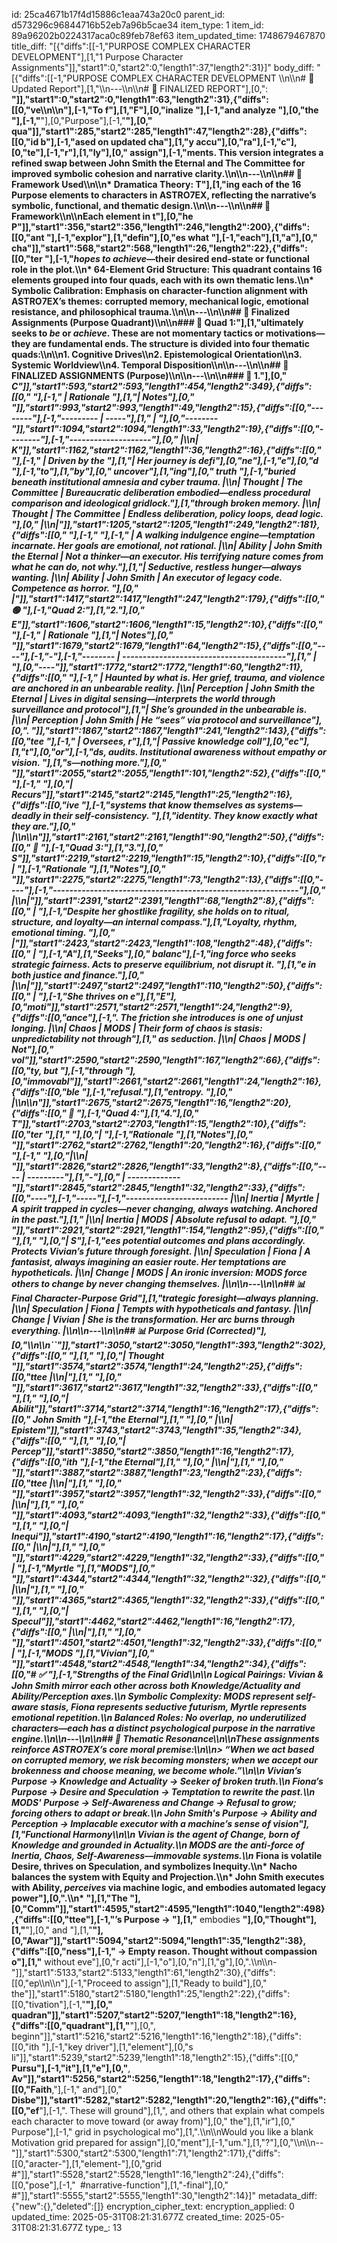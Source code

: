 id: 25ca4671b17f4d15886c1eaa743a20c0
parent_id: d573296c96844716b52eb7a96b5cae34
item_type: 1
item_id: 89a96202b0224317aca0c89feb78ef63
item_updated_time: 1748679467870
title_diff: "[{\"diffs\":[[-1,\"PURPOSE COMPLEX CHARACTER DEVELOPMENT\"],[1,\"1 Purpose Character Assignments\"]],\"start1\":0,\"start2\":0,\"length1\":37,\"length2\":31}]"
body_diff: "[{\"diffs\":[[-1,\"PURPOSE COMPLEX CHARACTER DEVELOPMENT \\\n\\\n# 📘 Updated Report\"],[1,\"\\\n---\\\n\\\n# 📘 FINALIZED REPORT\"],[0,\": **\"]],\"start1\":0,\"start2\":0,\"length1\":63,\"length2\":31},{\"diffs\":[[0,\"ve\\\n\\\n\"],[-1,\"To f\"],[1,\"F\"],[0,\"inalize \"],[-1,\"and analyze \"],[0,\"the \"],[-1,\"**\"],[0,\"Purpose\"],[-1,\"**\"],[0,\" qua\"]],\"start1\":285,\"start2\":285,\"length1\":47,\"length2\":28},{\"diffs\":[[0,\"id b\"],[-1,\"ased on updated cha\"],[1,\"y accu\"],[0,\"ra\"],[-1,\"c\"],[0,\"te\"],[-1,\"r\"],[1,\"ly\"],[0,\" assign\"],[-1,\"ments. This version integrates a **refined swap** between John Smith the Eternal and The Committee for improved symbolic cohesion and narrative clarity.\\\n\\\n---\\\n\\\n## 📐 Framework Used\\\n\\\n* **Dramatica Theory**: T\"],[1,\"ing each of the 16 Purpose elements to characters in ASTRO7EX, reflecting the narrative’s symbolic, functional, and thematic design.\\\n\\\n---\\\n\\\n## 📐 Framework\\\n\\\nEach element in t\"],[0,\"he P\"]],\"start1\":356,\"start2\":356,\"length1\":246,\"length2\":200},{\"diffs\":[[0,\"ant \"],[-1,\"explor\"],[1,\"defin\"],[0,\"es what \"],[-1,\"each\"],[1,\"a\"],[0,\" cha\"]],\"start1\":568,\"start2\":568,\"length1\":26,\"length2\":22},{\"diffs\":[[0,\"ter \"],[-1,\"*hopes to achieve*—their desired end-state or functional role in the plot.\\\n* **64-Element Grid Structure**: This quadrant contains 16 elements grouped into four quads, each with its own thematic lens.\\\n* **Symbolic Calibration**: Emphasis on character-function alignment with ASTRO7EX’s themes: corrupted memory, mechanical logic, emotional resistance, and philosophical trauma.\\\n\\\n---\\\n\\\n## 🧪 Finalized Assignments (Purpose Quadrant)\\\n\\\n### 🔷 Quad 1:\"],[1,\"ultimately seeks to *be* or *achieve*. These are not momentary tactics or motivations—they are **fundamental ends**. The structure is divided into four thematic quads:\\\n\\\n1. **Cognitive Drives**\\\n2. **Epistemological Orientation**\\\n3. **Systemic Worldview**\\\n4. **Temporal Disposition**\\\n\\\n---\\\n\\\n## 🧪 FINALIZED ASSIGNMENTS (Purpose)\\\n\\\n---\\\n\\\n### 🔷 1.\"],[0,\" **C\"]],\"start1\":593,\"start2\":593,\"length1\":454,\"length2\":349},{\"diffs\":[[0,\"    \"],[-1,\"         | Rationale                     \"],[1,\"| Notes\"],[0,\"    \"]],\"start1\":993,\"start2\":993,\"length1\":49,\"length2\":15},{\"diffs\":[[0,\"--------\"],[-1,\"--------- | -----\"],[1,\" | \"],[0,\"--------\"]],\"start1\":1094,\"start2\":1094,\"length1\":33,\"length2\":19},{\"diffs\":[[0,\"--------\"],[-1,\"--------------------\"],[0,\" |\\\n| **K\"]],\"start1\":1162,\"start2\":1162,\"length1\":36,\"length2\":16},{\"diffs\":[[0,\"    \"],[-1,\"         | Driven by the \"],[1,\"| Her journey is defi\"],[0,\"ne\"],[-1,\"e\"],[0,\"d \"],[-1,\"to\"],[1,\"by\"],[0,\" uncover\"],[1,\"ing\"],[0,\" truth \"],[-1,\"buried beneath institutional amnesia and cyber trauma. |\\\n| **Thought**   | **The Committee**          | Bureaucratic deliberation embodied—endless procedural comparison and ideological gridlock.\"],[1,\"through broken memory. |\\\n| **Thought**   | **The Committee** | Endless deliberation, policy loops, dead logic.                  \"],[0,\" |\\\n|\"]],\"start1\":1205,\"start2\":1205,\"length1\":249,\"length2\":181},{\"diffs\":[[0,\"    \"],[-1,\"  \"],[-1,\"       | A walking indulgence engine—temptation incarnate. Her goals are emotional, not rational.   |\\\n| **Ability**   | **John Smith the Eternal** | Not a thinker—an executor. His terrifying nature comes from *what he can do*, not *why*.\"],[1,\"| Seductive, restless hunger—always wanting.                        |\\\n| **Ability**   | **John Smith**    | An executor of legacy code. Competence as horror.              \"],[0,\"   |\"]],\"start1\":1417,\"start2\":1417,\"length1\":247,\"length2\":179},{\"diffs\":[[0,\" 🟢 \"],[-1,\"Quad 2:\"],[1,\"2.\"],[0,\" **E\"]],\"start1\":1606,\"start2\":1606,\"length1\":15,\"length2\":10},{\"diffs\":[[0,\"    \"],[-1,\"         | Rationale                                    \"],[1,\"| Notes\"],[0,\"    \"]],\"start1\":1679,\"start2\":1679,\"length1\":64,\"length2\":15},{\"diffs\":[[0,\"----\"],[-1,\"-\"],[-1,\"-------- | ----------------------------------------\"],[1,\" | \"],[0,\"----\"]],\"start1\":1772,\"start2\":1772,\"length1\":60,\"length2\":11},{\"diffs\":[[0,\"    \"],[-1,\"         | Haunted by what *is*. Her grief, trauma, and violence are anchored in an unbearable reality. |\\\n| **Perception**     | John Smith the Eternal | Lives in digital sensing—interprets the world through surveillance and protocol\"],[1,\"| She’s grounded in the unbearable *is*.               |\\\n| **Perception**     | John Smith    | He “sees” via protocol and surveillance\"],[0,\".   \"]],\"start1\":1867,\"start2\":1867,\"length1\":241,\"length2\":143},{\"diffs\":[[0,\"tee \"],[-1,\"         | Oversees, r\"],[1,\"| Passive knowledge coll\"],[0,\"ec\"],[1,\"t\"],[0,\"or\"],[-1,\"ds, audits. Institutional awareness without empathy or vision.     \"],[1,\"s—nothing more.\"],[0,\"    \"]],\"start1\":2055,\"start2\":2055,\"length1\":101,\"length2\":52},{\"diffs\":[[0,\"        \"],[-1,\"         \"],[0,\"| Recurs\"]],\"start1\":2145,\"start2\":2145,\"length1\":25,\"length2\":16},{\"diffs\":[[0,\"ive \"],[-1,\"systems that know themselves as systems—deadly in their self-consistency.         \"],[1,\"identity. They know exactly what they are.\"],[0,\" |\\\n\\\n\"]],\"start1\":2161,\"start2\":2161,\"length1\":90,\"length2\":50},{\"diffs\":[[0,\" 🔶 \"],[-1,\"Quad 3:\"],[1,\"3.\"],[0,\" **S\"]],\"start1\":2219,\"start2\":2219,\"length1\":15,\"length2\":10},{\"diffs\":[[0,\"r | \"],[-1,\"Rationale                                                        \"],[1,\"Notes\"],[0,\"    \"]],\"start1\":2275,\"start2\":2275,\"length1\":73,\"length2\":13},{\"diffs\":[[0,\"----\"],[-1,\"------------------------------------------------------------\"],[0,\" |\\\n|\"]],\"start1\":2391,\"start2\":2391,\"length1\":68,\"length2\":8},{\"diffs\":[[0,\"  | \"],[-1,\"Despite her ghostlike fragility, she holds on to ritual, structure, and loyalty—an internal compass.\"],[1,\"Loyalty, rhythm, emotional timing.      \"],[0,\"   |\"]],\"start1\":2423,\"start2\":2423,\"length1\":108,\"length2\":48},{\"diffs\":[[0,\"  | \"],[-1,\"A\"],[1,\"Seeks\"],[0,\" balanc\"],[-1,\"ing force who seeks strategic fairness. Acts to preserve equilibrium, not disrupt it.         \"],[1,\"e in both justice and finance.\"],[0,\" |\\\n|\"]],\"start1\":2497,\"start2\":2497,\"length1\":110,\"length2\":50},{\"diffs\":[[0,\"  | \"],[-1,\"She thrives on e\"],[1,\"E\"],[0,\"moti\"]],\"start1\":2571,\"start2\":2571,\"length1\":24,\"length2\":9},{\"diffs\":[[0,\"ance\"],[-1,\". The friction she introduces is one of unjust longing.              |\\\n| **Chaos**    | MODS      | Their form of chaos is stasis: unpredictability not through\"],[1,\" as seduction.          |\\\n| **Chaos**    | MODS      | Not\"],[0,\" vol\"]],\"start1\":2590,\"start2\":2590,\"length1\":167,\"length2\":66},{\"diffs\":[[0,\"ty, but \"],[-1,\"through \"],[0,\"immovabl\"]],\"start1\":2661,\"start2\":2661,\"length1\":24,\"length2\":16},{\"diffs\":[[0,\"ble \"],[-1,\"refusal.\"],[1,\"entropy.    \"],[0,\" |\\\n\\\n\"]],\"start1\":2675,\"start2\":2675,\"length1\":16,\"length2\":20},{\"diffs\":[[0,\" 🔻 \"],[-1,\"Quad 4:\"],[1,\"4.\"],[0,\" **T\"]],\"start1\":2703,\"start2\":2703,\"length1\":15,\"length2\":10},{\"diffs\":[[0,\"ter \"],[1,\" \"],[0,\"| \"],[-1,\"Rationale \"],[1,\"Notes\"],[0,\"    \"]],\"start1\":2762,\"start2\":2762,\"length1\":20,\"length2\":16},{\"diffs\":[[0,\"    \"],[-1,\"                         \"],[0,\"|\\\n| \"]],\"start1\":2826,\"start2\":2826,\"length1\":33,\"length2\":8},{\"diffs\":[[0,\"---- | ---------\"],[1,\"-\"],[0,\" | -------------\"]],\"start1\":2845,\"start2\":2845,\"length1\":32,\"length2\":33},{\"diffs\":[[0,\"----\"],[-1,\"-----\"],[-1,\"------------------------- |\\\n| **Inertia**     | Myrtle    | A spirit trapped in cycles—never changing, always watching. Anchored in the past.\"],[1,\" |\\\n| **Inertia**     | **MODS**   | Absolute refusal to adapt.                         \"],[0,\"    \"]],\"start1\":2921,\"start2\":2921,\"length1\":154,\"length2\":95},{\"diffs\":[[0,\"    \"],[1,\" \"],[0,\"| S\"],[-1,\"ees potential outcomes and plans accordingly. Protects Vivian’s future through foresight. |\\\n| **Speculation** | Fiona     | A fantasist, always imagining an easier route. Her temptations are hypotheticals.          |\\\n| **Change**      | MODS      | An ironic inversion: MODS *force others to change* by never changing themselves.           |\\\n\\\n---\\\n\\\n## 📊 Final Character-Purpose Grid\"],[1,\"trategic foresight—always planning.                         |\\\n| **Speculation** | Fiona      | Tempts with hypotheticals and fantasy.                       |\\\n| **Change**      | **Vivian** | She is the transformation. Her arc burns through everything. |\\\n\\\n---\\\n\\\n## 📊 Purpose Grid (Corrected)\"],[0,\"\\\n\\\n``\"]],\"start1\":3050,\"start2\":3050,\"length1\":393,\"length2\":302},{\"diffs\":[[0,\"            \"],[1,\" \"],[0,\"| Thought   \"]],\"start1\":3574,\"start2\":3574,\"length1\":24,\"length2\":25},{\"diffs\":[[0,\"ttee         |\\\n|\"],[1,\" \"],[0,\"                \"]],\"start1\":3617,\"start2\":3617,\"length1\":32,\"length2\":33},{\"diffs\":[[0,\"        \"],[1,\" \"],[0,\"| Abilit\"]],\"start1\":3714,\"start2\":3714,\"length1\":16,\"length2\":17},{\"diffs\":[[0,\" John Smith \"],[-1,\"the Eternal\"],[1,\"          \"],[0,\" |\\\n| Epistem\"]],\"start1\":3743,\"start2\":3743,\"length1\":35,\"length2\":34},{\"diffs\":[[0,\"        \"],[1,\" \"],[0,\"| Percep\"]],\"start1\":3850,\"start2\":3850,\"length1\":16,\"length2\":17},{\"diffs\":[[0,\"ith \"],[-1,\"the Eternal\"],[1,\"          \"],[0,\" |\\\n|\"],[1,\" \"],[0,\"    \"]],\"start1\":3887,\"start2\":3887,\"length1\":23,\"length2\":23},{\"diffs\":[[0,\"ttee         |\\\n|\"],[1,\" \"],[0,\"                \"]],\"start1\":3957,\"start2\":3957,\"length1\":32,\"length2\":33},{\"diffs\":[[0,\"             |\\\n|\"],[1,\" \"],[0,\"                \"]],\"start1\":4093,\"start2\":4093,\"length1\":32,\"length2\":33},{\"diffs\":[[0,\"        \"],[1,\" \"],[0,\"| Inequi\"]],\"start1\":4190,\"start2\":4190,\"length1\":16,\"length2\":17},{\"diffs\":[[0,\"             |\\\n|\"],[1,\" \"],[0,\"                \"]],\"start1\":4229,\"start2\":4229,\"length1\":32,\"length2\":33},{\"diffs\":[[0,\"          | \"],[-1,\"Myrtle  \"],[1,\"**MODS**\"],[0,\"            \"]],\"start1\":4344,\"start2\":4344,\"length1\":32,\"length2\":32},{\"diffs\":[[0,\"             |\\\n|\"],[1,\" \"],[0,\"                \"]],\"start1\":4365,\"start2\":4365,\"length1\":32,\"length2\":33},{\"diffs\":[[0,\"        \"],[1,\" \"],[0,\"| Specul\"]],\"start1\":4462,\"start2\":4462,\"length1\":16,\"length2\":17},{\"diffs\":[[0,\"             |\\\n|\"],[1,\" \"],[0,\"                \"]],\"start1\":4501,\"start2\":4501,\"length1\":32,\"length2\":33},{\"diffs\":[[0,\"          | \"],[-1,\"MODS      \"],[1,\"**Vivian**\"],[0,\"            \"]],\"start1\":4548,\"start2\":4548,\"length1\":34,\"length2\":34},{\"diffs\":[[0,\"# ✅ \"],[-1,\"Strengths of the Final Grid\\\n\\\n* **Logical Pairings**: Vivian & John Smith mirror each other across both Knowledge/Actuality and Ability/Perception axes.\\\n* **Symbolic Complexity**: MODS represent *self-aware stasis*, Fiona represents *seductive futurism*, Myrtle represents *emotional repetition*.\\\n* **Balanced Roles**: No overlap, no underutilized characters—each has a distinct psychological purpose in the narrative engine.\\\n\\\n---\\\n\\\n## 🧠 Thematic Resonance\\\n\\\nThese assignments reinforce ASTRO7EX’s **core moral premise**:\\\n\\\n> **“When we act based on corrupted memory, we risk becoming monsters; when we accept our brokenness and choose meaning, we become whole.”**\\\n\\\n* **Vivian’s Purpose** → Knowledge and Actuality → Seeker of broken truth.\\\n* **Fiona’s Purpose** → Desire and Speculation → Temptation to rewrite the past.\\\n* **MODS' Purpose** → Self-Awareness and Change → Refusal to grow; forcing others to adapt or break.\\\n* **John Smith's Purpose** → Ability and Perception → Implacable executor with a machine’s sense of vision\"],[1,\"Functional Harmony\\\n\\\n* **Vivian** is the agent of **Change**, born of **Knowledge** and grounded in **Actuality**.\\\n* **MODS** are the anti-force of **Inertia**, **Chaos**, **Self-Awareness**—immovable systems.\\\n* **Fiona** is volatile **Desire**, thrives on **Speculation**, and symbolizes **Inequity**.\\\n* **Nacho** balances the system with **Equity** and **Projection**.\\\n* **John Smith** executes with **Ability**, *perceives* via machine logic, and embodies automated legacy power\"],[0,\".\\\n* **\"],[1,\"The \"],[0,\"Comm\"]],\"start1\":4595,\"start2\":4595,\"length1\":1040,\"length2\":498},{\"diffs\":[[0,\"ttee\"],[-1,\"’s Purpose** → \"],[1,\"** embodies **\"],[0,\"Thought\"],[1,\"**\"],[0,\" and \"],[1,\"**\"],[0,\"Awar\"]],\"start1\":5094,\"start2\":5094,\"length1\":35,\"length2\":38},{\"diffs\":[[0,\"ness\"],[-1,\" → Empty reason. Thought without compassion o\"],[1,\"** without eve\"],[0,\"r acti\"],[-1,\"o\"],[0,\"n\"],[1,\"g\"],[0,\".\\\n\\\n-\"]],\"start1\":5133,\"start2\":5133,\"length1\":61,\"length2\":30},{\"diffs\":[[0,\"ep\\\n\\\n\"],[-1,\"Proceed to assign\"],[1,\"Ready to build\"],[0,\" the\"]],\"start1\":5180,\"start2\":5180,\"length1\":25,\"length2\":22},{\"diffs\":[[0,\"tivation\"],[-1,\"**\"],[0,\" quadran\"]],\"start1\":5207,\"start2\":5207,\"length1\":18,\"length2\":16},{\"diffs\":[[0,\"quadrant\"],[1,\"**\"],[0,\", beginn\"]],\"start1\":5216,\"start2\":5216,\"length1\":16,\"length2\":18},{\"diffs\":[[0,\"ith \"],[-1,\"key driver\"],[1,\"element\"],[0,\"s li\"]],\"start1\":5239,\"start2\":5239,\"length1\":18,\"length2\":15},{\"diffs\":[[0,\" **Pursu\"],[-1,\"it\"],[1,\"e\"],[0,\"**, **Av\"]],\"start1\":5256,\"start2\":5256,\"length1\":18,\"length2\":17},{\"diffs\":[[0,\"Faith**,\"],[-1,\" and\"],[0,\" **Disbe\"]],\"start1\":5282,\"start2\":5282,\"length1\":20,\"length2\":16},{\"diffs\":[[0,\"ef**\"],[-1,\". These will ground\"],[1,\", and others that explain what compels each character to move toward (or away from)\"],[0,\" the\"],[1,\"ir\"],[0,\" Purpose\"],[-1,\" grid in psychological mo\"],[1,\".\\\n\\\nWould you like a blank Motivation grid prepared for assign\"],[0,\"ment\"],[-1,\"um.\"],[1,\"?\"],[0,\"\\\n\\\n--\"]],\"start1\":5300,\"start2\":5300,\"length1\":71,\"length2\":171},{\"diffs\":[[0,\"aracter-\"],[1,\"element-\"],[0,\"grid` `#\"]],\"start1\":5528,\"start2\":5528,\"length1\":16,\"length2\":24},{\"diffs\":[[0,\"pose\"],[-1,\"` `#narrative-function\"],[1,\"-final\"],[0,\"` `#\"]],\"start1\":5555,\"start2\":5555,\"length1\":30,\"length2\":14}]"
metadata_diff: {"new":{},"deleted":[]}
encryption_cipher_text: 
encryption_applied: 0
updated_time: 2025-05-31T08:21:31.677Z
created_time: 2025-05-31T08:21:31.677Z
type_: 13